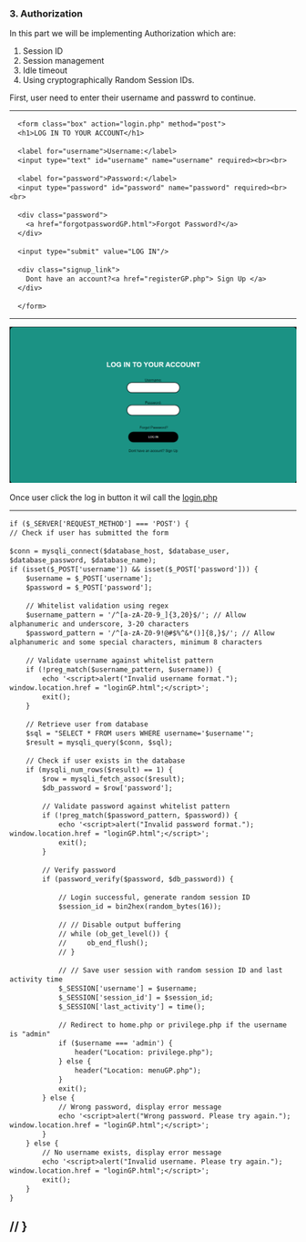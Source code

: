 ### 3. Authorization

In this part we will be implementing Authorization which are:
1. Session ID
2. Session management
3. Idle timeout
4. Using cryptographically Random Session IDs.

First, user need to enter their username and passwrd to continue.

-----------------
      <form class="box" action="login.php" method="post">
      <h1>LOG IN TO YOUR ACCOUNT</h1>

      <label for="username">Username:</label>
      <input type="text" id="username" name="username" required><br><br>
      
      <label for="password">Password:</label>
      <input type="password" id="password" name="password" required><br><br>
      
      <div class="password">
        <a href="forgotpasswordGP.html">Forgot Password?</a>
      </div>
      
      <input type="submit" value="LOG IN"/>
      
      <div class="signup_link">
        Dont have an account?<a href="registerGP.php"> Sign Up </a>
      </div>

      </form>
---------------------

![](screenshot/loginpage.png)

Once user click the log in button it wil call the [login.php](login.php) <br>

---------------------
    if ($_SERVER['REQUEST_METHOD'] === 'POST') {
    // Check if user has submitted the form

    $conn = mysqli_connect($database_host, $database_user, $database_password, $database_name);
    if (isset($_POST['username']) && isset($_POST['password'])) {
        $username = $_POST['username'];
        $password = $_POST['password'];

        // Whitelist validation using regex
        $username_pattern = '/^[a-zA-Z0-9_]{3,20}$/'; // Allow alphanumeric and underscore, 3-20 characters
        $password_pattern = '/^[a-zA-Z0-9!@#$%^&*()]{8,}$/'; // Allow alphanumeric and some special characters, minimum 8 characters

        // Validate username against whitelist pattern
        if (!preg_match($username_pattern, $username)) {
            echo '<script>alert("Invalid username format."); window.location.href = "loginGP.html";</script>';
            exit();
        }

        // Retrieve user from database
        $sql = "SELECT * FROM users WHERE username='$username'";
        $result = mysqli_query($conn, $sql);

        // Check if user exists in the database
        if (mysqli_num_rows($result) == 1) {
            $row = mysqli_fetch_assoc($result);
            $db_password = $row['password'];

            // Validate password against whitelist pattern
            if (!preg_match($password_pattern, $password)) {
                echo '<script>alert("Invalid password format."); window.location.href = "loginGP.html";</script>';
                exit();
            }

            // Verify password
            if (password_verify($password, $db_password)) {

                // Login successful, generate random session ID
                $session_id = bin2hex(random_bytes(16));

                // // Disable output buffering
                // while (ob_get_level()) {
                //     ob_end_flush();
                // }

                // // Save user session with random session ID and last activity time
                $_SESSION['username'] = $username;
                $_SESSION['session_id'] = $session_id;
                $_SESSION['last_activity'] = time();

                // Redirect to home.php or privilege.php if the username is "admin"
                if ($username === 'admin') {
                    header("Location: privilege.php");
                } else {
                    header("Location: menuGP.php");
                }
                exit();
            } else {
                // Wrong password, display error message
                echo '<script>alert("Wrong password. Please try again."); window.location.href = "loginGP.html";</script>';
            }
        } else {
            // No username exists, display error message
            echo '<script>alert("Invalid username. Please try again."); window.location.href = "loginGP.html";</script>';
            exit();
        }
    }
// 
}
---------------------
